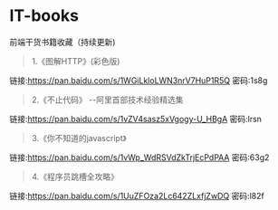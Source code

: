 # IT-books
前端干货书籍收藏（持续更新)

>1.《图解HTTP》(彩色版)

链接:https://pan.baidu.com/s/1WGiLkloLWN3nrV7HuP1R5Q  密码:1s8g

>2.《不止代码》  --阿里首部技术经验精选集

链接:https://pan.baidu.com/s/1vZV4sasz5xVgogy-U_HBgA  密码:lrsn

>3.《你不知道的javascript》 

链接:https://pan.baidu.com/s/1vWp_WdRSVdZkTrjEcPdPAA  密码:63g2

>4.《程序员跳槽全攻略》

链接:https://pan.baidu.com/s/1UuZFOza2Lc642ZLxfjZwDQ  密码:l82f